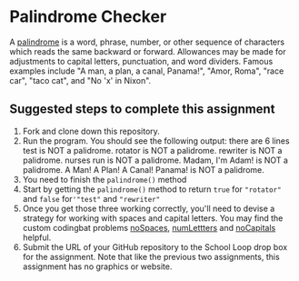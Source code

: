 Palindrome Checker
==================
A [palindrome](http://en.wikipedia.org/wiki/Palindrome)  is a word, phrase, number, or other sequence of characters which reads the same backward or forward. Allowances may be made for adjustments to capital letters, punctuation, and word dividers. Famous examples include "A man, a plan, a canal, Panama!", "Amor, Roma", "race car", "taco cat", and "No 'x' in Nixon".

Suggested steps to complete this assignment
-------------------------------------------

1. Fork and clone down this repository.
2. Run the program. You should see the following output:
there are 6 lines
test is NOT a palidrome.
rotator is NOT a palidrome.
rewriter is NOT a palidrome.
nurses run is NOT a palidrome.
Madam, I'm Adam! is NOT a palidrome.
A Man! A Plan! A Canal! Panama! is NOT a palidrome.
3. You need to finish the `palindrome()` method
4. Start by getting the `palindrome()` method to return `true` for `"rotator"` and `false` for`'"test"` and `"rewriter"`
5. Once you get those three working correctly, you'll need to devise a strategy for working with spaces and capital letters. You may find the custom codingbat problems [noSpaces](http://codingbat.com/prob/p240112?parent=/home/simona1@sfusd.edu), [numLettters](http://codingbat.com/prob/p285953?parent=/home/simona1@sfusd.edu) and [noCapitals](http://codingbat.com/prob/p259800?parent=/home/simona1@sfusd.edu) helpful.
6. Submit the URL of your GitHub repository to the School Loop drop box for the assignment. Note that like the previous two assignments, this assignment has no graphics or website.
